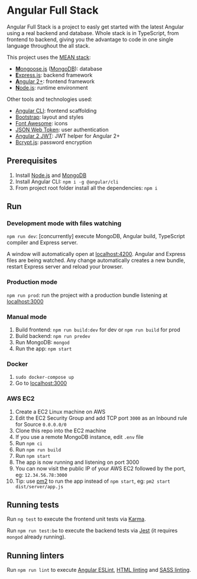 # Angular Full Stack 

Angular Full Stack is a project to easly get started with the latest Angular using a real backend and database. Whole stack is in TypeScript, from frontend to backend, giving you the advantage to code in one single language throughout the all stack.

This project uses the [MEAN stack](https://en.wikipedia.org/wiki/MEAN_(software_bundle)):
* [**M**ongoose.js](http://www.mongoosejs.com) ([MongoDB](https://www.mongodb.com)): database
* [**E**xpress.js](http://expressjs.com): backend framework
* [**A**ngular 2+](https://angular.io): frontend framework
* [**N**ode.js](https://nodejs.org): runtime environment

Other tools and technologies used:
* [Angular CLI](https://cli.angular.io): frontend scaffolding
* [Bootstrap](http://www.getbootstrap.com): layout and styles
* [Font Awesome](http://fontawesome.com): icons
* [JSON Web Token](https://jwt.io): user authentication
* [Angular 2 JWT](https://github.com/auth0/angular2-jwt): JWT helper for Angular 2+
* [Bcrypt.js](https://github.com/dcodeIO/bcrypt.js): password encryption

## Prerequisites
1. Install [Node.js](https://nodejs.org) and [MongoDB](https://www.mongodb.com)
2. Install Angular CLI: `npm i -g @angular/cli`
3. From project root folder install all the dependencies: `npm i`

## Run
### Development mode with files watching
`npm run dev`: [concurrently] execute MongoDB, Angular build, TypeScript compiler and Express server.

A window will automatically open at [localhost:4200](http://localhost:4200). Angular and Express files are being watched. Any change automatically creates a new bundle, restart Express server and reload your browser.

### Production mode
`npm run prod`: run the project with a production bundle listening at [localhost:3000](http://localhost:3000) 

### Manual mode
1. Build frontend: `npm run build:dev` for dev or `npm run build` for prod
2. Build backend: `npm run predev`
3. Run MongoDB: `mongod`
4. Run the app: `npm start`

### Docker
1. `sudo docker-compose up`
2. Go to [localhost:3000](http://localhost:3000)

### AWS EC2
1. Create a EC2 Linux machine on AWS
2. Edit the EC2 Security Group and add TCP port `3000` as an Inbound rule for Source `0.0.0.0/0`
3. Clone this repo into the EC2 machine
4. If you use a remote MongoDB instance, edit `.env` file
5. Run `npm ci`
6. Run `npm run build`
7. Run `npm start`
8. The app is now running and listening on port 3000
9. You can now visit the public IP of your AWS EC2 followed by the port, eg: `12.34.56.78:3000`
10. Tip: use [pm2](https://pm2.keymetrics.io/) to run the app instead of `npm start`, eg: `pm2 start dist/server/app.js`


## Running tests
Run `ng test` to execute the frontend unit tests via [Karma](https://karma-runner.github.io).

Run `npm run test:be` to execute the backend tests via [Jest](https://jestjs.io/) (it requires `mongod` already running).

## Running linters
Run `npm run lint` to execute [Angular ESLint](https://github.com/angular-eslint/angular-eslint), [HTML linting](https://github.com/htmlhint/HTMLHint) and [SASS linting](https://github.com/sasstools/sass-lint).
